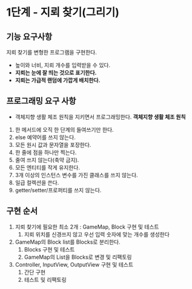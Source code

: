 # 1단계 - 지뢰 찾기(그리기)

## 기능 요구사항
지뢰 찾기를 변형한 프로그램을 구현한다.

- 높이와 너비, 지뢰 개수를 입력받을 수 있다.
- **지뢰는 눈에 잘 띄는 것으로 표기한다.**
- **지뢰는 가급적 랜덤에 가깝게 배치한다.**

## 프로그래밍 요구 사항
- 객체지향 생활 체조 원칙을 지키면서 프로그래밍한다.
**객체지향 생활 체조 원칙**

1. 한 메서드에 오직 한 단계의 들여쓰기만 한다.
2. else 예약어를 쓰지 않는다. 
3. 모든 원시 값과 문자열을 포장한다. 
4. 한 줄에 점을 하나만 찍는다. 
5. 줄여 쓰지 않는다(축약 금지). 
6. 모든 엔티티를 작게 유지한다. 
7. 3개 이상의 인스턴스 변수를 가진 클래스를 쓰지 않는다. 
8. 일급 컬렉션을 쓴다. 
9. getter/setter/프로퍼티를 쓰지 않는다.

## 구현 순서
1. 지뢰 찾기에 필요한 최소 2개 : GameMap, Block 구현 및 테스트
   1. 지뢰 위치를 신경쓰지 않고 우선 입력 숫자에 맞는 개수를 생성한다
2. GameMap의 Block list를 Blocks로 분리한다.
   1. Blocks 구현 및 테스트
   2. GameMap의 List<Block>을 Blocks로 변경 및 리팩토링
3. Controller, InputView, OutputView 구현 및 테스트
   1. 간단 구현
   2. 테스트 및 리팩토링